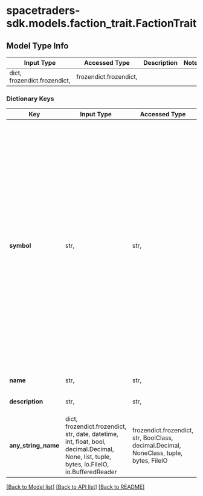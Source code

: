 # spacetraders-sdk.models.faction_trait.FactionTrait

## Model Type Info
Input Type | Accessed Type | Description | Notes
------------ | ------------- | ------------- | -------------
dict, frozendict.frozendict,  | frozendict.frozendict,  |  | 

### Dictionary Keys
Key | Input Type | Accessed Type | Description | Notes
------------ | ------------- | ------------- | ------------- | -------------
**symbol** | str,  | str,  | The unique identifier of the trait. | must be one of ["BUREAUCRATIC", "SECRETIVE", "CAPITALISTIC", "INDUSTRIOUS", "PEACEFUL", "DISTRUSTFUL", "WELCOMING", "SMUGGLERS", "SCAVENGERS", "REBELLIOUS", "EXILES", "PIRATES", "RAIDERS", "CLAN", "GUILD", "DOMINION", "FRINGE", "FORSAKEN", "ISOLATED", "LOCALIZED", "ESTABLISHED", "NOTABLE", "DOMINANT", "INESCAPABLE", "INNOVATIVE", "BOLD", "VISIONARY", "CURIOUS", "DARING", "EXPLORATORY", "RESOURCEFUL", "FLEXIBLE", "COOPERATIVE", "UNITED", "STRATEGIC", "INTELLIGENT", "RESEARCH_FOCUSED", "COLLABORATIVE", "PROGRESSIVE", "MILITARISTIC", "TECHNOLOGICALLY_ADVANCED", "AGGRESSIVE", "IMPERIALISTIC", "TREASURE_HUNTERS", "DEXTEROUS", "UNPREDICTABLE", "BRUTAL", "FLEETING", "ADAPTABLE", "SELF_SUFFICIENT", "DEFENSIVE", "PROUD", "DIVERSE", "INDEPENDENT", "SELF_INTERESTED", "FRAGMENTED", "COMMERCIAL", "FREE_MARKETS", "ENTREPRENEURIAL", ] 
**name** | str,  | str,  | The name of the trait. | 
**description** | str,  | str,  | A description of the trait. | 
**any_string_name** | dict, frozendict.frozendict, str, date, datetime, int, float, bool, decimal.Decimal, None, list, tuple, bytes, io.FileIO, io.BufferedReader | frozendict.frozendict, str, BoolClass, decimal.Decimal, NoneClass, tuple, bytes, FileIO | any string name can be used but the value must be the correct type | [optional]

[[Back to Model list]](../../README.md#documentation-for-models) [[Back to API list]](../../README.md#documentation-for-api-endpoints) [[Back to README]](../../README.md)

